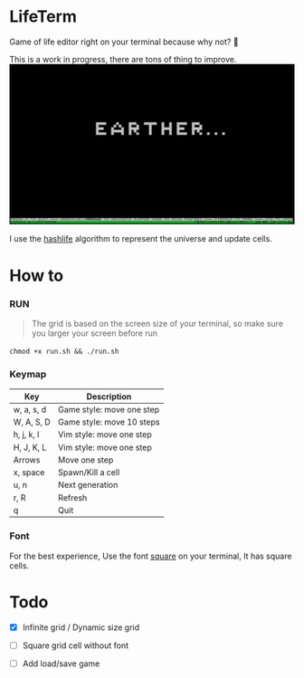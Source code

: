 # LifeTerm
Game of life editor right on your terminal because why not? 🤷

This is a work in progress, there are tons of thing to improve.
![](./assets/demo.png)

I use the [hashlife](https://en.wikipedia.org/wiki/Hashlife) algorithm to represent the universe and update cells.

# How to 
### RUN
> The grid is based on the screen size of your terminal, so make sure you larger your screen before run

`chmod +x run.sh && ./run.sh`

### Keymap
| Key      | Description               |
|----------|---------------------------|
| w, a, s, d  | Game style: move one step |
| W, A, S, D  | Game style: move 10 steps |
| h, j, k, l  | Vim style: move one step   |
| H, J, K, L  | Vim style: move one step   |
| Arrows   | Move one step              |
| x, space | Spawn/Kill a cell         |
| u, n     | Next generation           |
| r, R     | Refresh           |
| q        | Quit                      |

### Font
For the best experience, Use the font [square](/assets/square.ttf) on your terminal, It has square cells. 

# Todo
- [x] Infinite grid / Dynamic size grid
- [ ] Square grid cell without font
- [ ] Add load/save game


